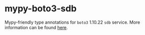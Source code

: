 # mypy-boto3-sdb

Mypy-friendly type annotations for `boto3` 1.10.22 `sdb` service.
More information can be found [here](https://github.com/vemel/mypy_boto3).